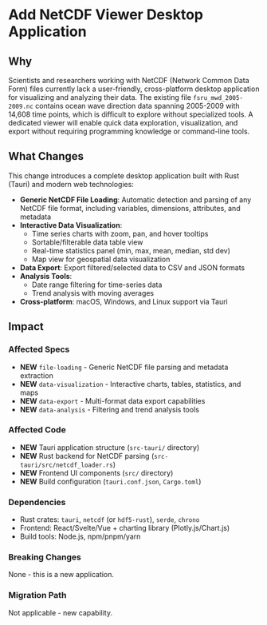 # Add NetCDF Viewer Desktop Application

## Why

Scientists and researchers working with NetCDF (Network Common Data Form) files currently lack a user-friendly, cross-platform desktop application for visualizing and analyzing their data. The existing file `fsru_mwd_2005-2009.nc` contains ocean wave direction data spanning 2005-2009 with 14,608 time points, which is difficult to explore without specialized tools. A dedicated viewer will enable quick data exploration, visualization, and export without requiring programming knowledge or command-line tools.

## What Changes

This change introduces a complete desktop application built with Rust (Tauri) and modern web technologies:

- **Generic NetCDF File Loading**: Automatic detection and parsing of any NetCDF file format, including variables, dimensions, attributes, and metadata
- **Interactive Data Visualization**:
  - Time series charts with zoom, pan, and hover tooltips
  - Sortable/filterable data table view
  - Real-time statistics panel (min, max, mean, median, std dev)
  - Map view for geospatial data visualization
- **Data Export**: Export filtered/selected data to CSV and JSON formats
- **Analysis Tools**:
  - Date range filtering for time-series data
  - Trend analysis with moving averages
- **Cross-platform**: macOS, Windows, and Linux support via Tauri

## Impact

### Affected Specs
- **NEW** `file-loading` - Generic NetCDF file parsing and metadata extraction
- **NEW** `data-visualization` - Interactive charts, tables, statistics, and maps
- **NEW** `data-export` - Multi-format data export capabilities
- **NEW** `data-analysis` - Filtering and trend analysis tools

### Affected Code
- **NEW** Tauri application structure (`src-tauri/` directory)
- **NEW** Rust backend for NetCDF parsing (`src-tauri/src/netcdf_loader.rs`)
- **NEW** Frontend UI components (`src/` directory)
- **NEW** Build configuration (`tauri.conf.json`, `Cargo.toml`)

### Dependencies
- Rust crates: `tauri`, `netcdf` (or `hdf5-rust`), `serde`, `chrono`
- Frontend: React/Svelte/Vue + charting library (Plotly.js/Chart.js)
- Build tools: Node.js, npm/pnpm/yarn

### Breaking Changes
None - this is a new application.

### Migration Path
Not applicable - new capability.
